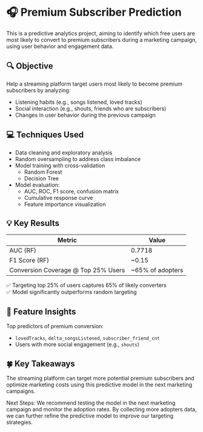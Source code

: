 # 🎧 Premium Subscriber Prediction

This is a predictive analytics project, aiming to identify which free users are most likely to convert to premium subscribers during a marketing campaign, using user behavior and engagement data.


## 🔍 Objective

Help a streaming platform target users most likely to become premium subscribers by analyzing:
- Listening habits (e.g., songs listened, loved tracks)
- Social interaction (e.g., shouts, friends who are subscribers)
- Changes in user behavior during the previous campaign


## 💻 Techniques Used

- Data cleaning and exploratory analysis
- Random oversampling to address class imbalance
- Model training with cross-validation
  - Random Forest
  - Decision Tree
- Model evaluation:
  - AUC, ROC, F1 score, confusion matrix
  - Cumulative response curve
  - Feature importance visualization


## 💡 Key Results

| Metric         | Value       |
|----------------|-------------|
| AUC (RF)       | 0.7718      |
| F1 Score (RF)  | ~0.15       |
| Conversion Coverage @ Top 25% Users | ~65% of adopters |

✅ Targeting top 25% of users captures 65% of likely converters  
✅ Model significantly outperforms random targeting


## 🌟 Feature Insights

Top predictors of premium conversion:
- `lovedTracks`, `delta_songsListened`, `subscriber_friend_cnt`
- Users with more social engagement (e.g., `shouts`)


## 🍀 Key Takeaways
The streaming platform can target more potential premium subscribers and optimize marketing costs using this predictive model in the next marketing campaigns.

Next Steps: We recommend testing the model in the next marketing campaign and monitor the adoption rates. By collecting more adopters data, we can further refine the predictive model to improve our targeting strategies.
